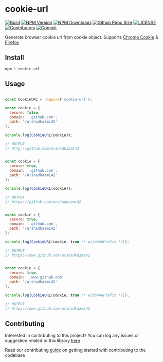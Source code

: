 # cookie-url

[![Build](https://github.com/arshadkazmi42/cookie-url/actions/workflows/nodejs.yml/badge.svg)](https://github.com/arshadkazmi42/cookie-url/actions/workflows/nodejs.yml)
[![NPM Version](https://img.shields.io/npm/v/cookie-url.svg)](https://www.npmjs.com/package/cookie-url)
[![NPM Downloads](https://img.shields.io/npm/dt/cookie-url.svg)](https://www.npmjs.com/package/cookie-url)
[![Github Repo Size](https://img.shields.io/github/repo-size/arshadkazmi42/cookie-url.svg)](https://github.com/arshadkazmi42/cookie-url)
[![LICENSE](https://img.shields.io/npm/l/cookie-url.svg)](https://github.com/arshadkazmi42/cookie-url/blob/master/LICENSE)
[![Contributors](https://img.shields.io/github/contributors/arshadkazmi42/cookie-url.svg)](https://github.com/arshadkazmi42/cookie-url/graphs/contributors)
[![Commit](https://img.shields.io/github/last-commit/arshadkazmi42/cookie-url.svg)](https://github.com/arshadkazmi42/cookie-url/commits/master)

Generate browser cookie url from cookie object. Supports [Chrome Cookie](https://developer.chrome.com/extensions/cookies#type-Cookie) & [Firefox](https://developer.mozilla.org/en-US/docs/Mozilla/Add-ons/WebExtensions/API/cookies/Cookie#Type)

## Install

```
npm i cookie-url
```

## Usage

```javascript

const CookieURL = require('cookie-url');

const cookie = {
  secure: false,
  domain: '.github.com',
  path: '/arshadkazmi42'
};

console.log(CookieURL(cookie));

// OUTPUT
// http://github.com/arshadkazmi42


const cookie = {
  secure: true,
  domain: '.github.com',
  path: '/arshadkazmi42'
};

console.log(CookieURL(cookie));

// OUTPUT
// https://github.com/arshadkazmi42


const cookie = {
  secure: true,
  domain: '.github.com',
  path: '/arshadkazmi42'
};

console.log(CookieURL(cookie, true /* withWWWPrefix */));

// OUTPUT
// https://www.github.com/arshadkazmi42


const cookie = {
  secure: true,
  domain: '.www.github.com',
  path: '/arshadkazmi42'
};

console.log(CookieURL(cookie, true /* withWWWPrefix */));

// OUTPUT
// https://www.github.com/arshadkazmi42

```

## Contributing

Interested in contributing to this project?
You can log any issues or suggestion related to this library [here](https://github.com/arshadkazmi42/cookie-url/issues/new)

Read our contributing [guide](CONTRIBUTING.md) on getting started with contributing to the codebase

